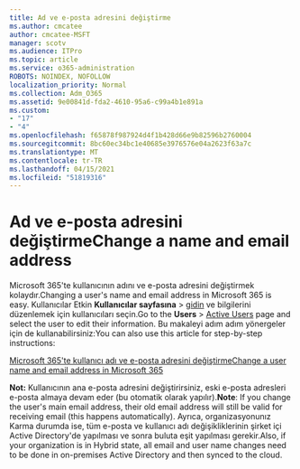 ```yaml
---
title: Ad ve e-posta adresini değiştirme
ms.author: cmcatee
author: cmcatee-MSFT
manager: scotv
ms.audience: ITPro
ms.topic: article
ms.service: o365-administration
ROBOTS: NOINDEX, NOFOLLOW
localization_priority: Normal
ms.collection: Adm_O365
ms.assetid: 9e00841d-fda2-4610-95a6-c99a4b1e891a
ms.custom:
- "17"
- "4"
ms.openlocfilehash: f65878f987924d4f1b428d66e9b82596b2760004
ms.sourcegitcommit: 8bc60ec34bc1e40685e3976576e04a2623f63a7c
ms.translationtype: MT
ms.contentlocale: tr-TR
ms.lasthandoff: 04/15/2021
ms.locfileid: "51819316"
---
```

# <a name="change-a-name-and-email-address"></a><span data-ttu-id="dec97-102">Ad ve e-posta adresini değiştirme</span><span class="sxs-lookup"><span data-stu-id="dec97-102">Change a name and email address</span></span>

<span data-ttu-id="dec97-103">Microsoft 365'te kullanıcının adını ve e-posta adresini değiştirmek kolaydır.</span><span class="sxs-lookup"><span data-stu-id="dec97-103">Changing a user's name and email address in Microsoft 365 is easy.</span></span> <span data-ttu-id="dec97-104">Kullanıcılar Etkin **Kullanıcılar sayfasına** \> [gidin](https://go.microsoft.com/fwlink/p/?linkid=834822) ve bilgilerini düzenlemek için kullanıcıları seçin.</span><span class="sxs-lookup"><span data-stu-id="dec97-104">Go to the **Users** \> [Active Users](https://go.microsoft.com/fwlink/p/?linkid=834822) page and select the user to edit their information.</span></span> <span data-ttu-id="dec97-105">Bu makaleyi adım adım yönergeler için de kullanabilirsiniz:</span><span class="sxs-lookup"><span data-stu-id="dec97-105">You can also use this article for step-by-step instructions:</span></span>
  
[<span data-ttu-id="dec97-106">Microsoft 365'te kullanıcı adı ve e-posta adresini değiştirme</span><span class="sxs-lookup"><span data-stu-id="dec97-106">Change a user name and email address in Microsoft 365</span></span>](https://docs.microsoft.com/microsoft-365/admin/add-users/change-a-user-name-and-email-address)
  
 <span data-ttu-id="dec97-107">**Not:** Kullanıcının ana e-posta adresini değiştirirsiniz, eski e-posta adresleri e-posta almaya devam eder (bu otomatik olarak yapılır).</span><span class="sxs-lookup"><span data-stu-id="dec97-107">**Note**: If you change the user's main email address, their old email address will still be valid for receiving email (this happens automatically).</span></span> <span data-ttu-id="dec97-108">Ayrıca, organizasyonunız Karma durumda ise, tüm e-posta ve kullanıcı adı değişikliklerinin şirket içi Active Directory'de yapılması ve sonra buluta eşit yapılması gerekir.</span><span class="sxs-lookup"><span data-stu-id="dec97-108">Also, if your organization is in Hybrid state, all email and user name changes need to be done in on-premises Active Directory and then synced to the cloud.</span></span>
